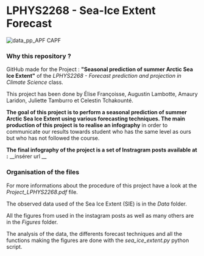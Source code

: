 # LPHYS2268 - Sea-Ice Extent Forecast 

![data_pp_APF CAPF](https://github.com/AmauryLaridon/LPHYS2268-Sea-Ice-Extent-Forecast/assets/58213378/13689844-3dec-4a13-a7a0-a0a299de1d4a)

### Why this repository ? 
GitHub made for the Project : **"Seasonal prediction of summer Arctic Sea Ice Extent"** of the *LPHYS2268 - Forecast prediction and projection in Climate Science* class.

This project has been done by Élise Françoisse, Augustin Lambotte, Amaury Laridon, Juliette Tamburro et Celestin Tchakounté.

**The goal of this project is to perform a seasonal prediction of summer Arctic Sea Ice Extent using various forecasting techniques. The main production of this project is to realise an infography** in order to communicate our results towards student who has the same level as ours but who has not followed the course.  

**The final infography of the project is a set of Instragram posts available at :** __insérer url __ 

### Organisation of the files 

For more informations about the procedure of this project have a look at the *Project_LPHYS2268.pdf* file. 

The observed data used of the Sea Ice Extent (SIE) is in the *Data* folder. 

All the figures from used in the instagram posts as well as many others are in the *Figures* folder. 

The analysis of the data, the differents forecast techniques and all the functions making the figures are done with the *sea_ice_extent.py* python script. 

